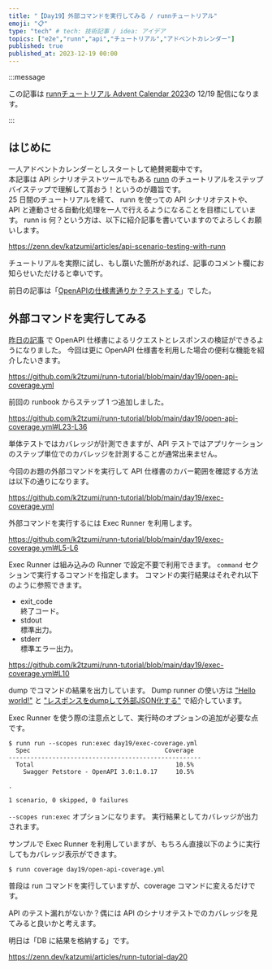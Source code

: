```yaml
---
title: "【Day19】外部コマンドを実行してみる / runnチュートリアル"
emoji: "📋"
type: "tech" # tech: 技術記事 / idea: アイデア
topics: ["e2e","runn","api","チュートリアル","アドベントカレンダー"]
published: true
published_at: 2023-12-19 00:00
---
```


:::message

この記事は [runnチュートリアル Advent Calendar 2023](https://qiita.com/advent-calendar/2023/runn-tutorial)の 12/19 配信になります。

:::

## はじめに

一人アドベントカレンダーとしスタートして絶賛掲載中です。  
本記事は API シナリオテストツールでもある [runn](https://github.com/k1LoW/runn) のチュートリアルをステップバイステップで理解して貰おう！というのが趣旨です。  
25 日間のチュートリアルを経て、 runn を使っての API シナリオテストや、 API と連動させる自動化処理を一人で行えるようになることを目標にしています。 
runn is 何？という方は、以下に紹介記事を書いていますのでよろしくお願いします。

https://zenn.dev/katzumi/articles/api-scenario-testing-with-runn

チュートリアルを実際に試し、もし躓いた箇所があれば、記事のコメント欄にお知らせいただけると幸いです。

前日の記事は「[OpenAPIの仕様書通りか？テストする](https://zenn.dev/katzumi/articles/runn-tutorial-day18)」でした。

## 外部コマンドを実行してみる

[昨日の記事](https://zenn.dev/katzumi/articles/runn-tutorial-day18) で OpenAPI 仕様書によるリクエストとレスポンスの検証ができるようになりました。 
今回は更に OpenAPI 仕様書を利用した場合の便利な機能を紹介したいきます。


https://github.com/k2tzumi/runn-tutorial/blob/main/day19/open-api-coverage.yml

前回の runbook からステップ 1 つ追加しました。

https://github.com/k2tzumi/runn-tutorial/blob/main/day19/open-api-coverage.yml#L23-L36

単体テストではカバレッジが計測できますが、API テストではアプリケーションのステップ単位でのカバレッジを計測することが通常出来ません。

今回のお題の外部コマンドを実行して API 仕様書のカバー範囲を確認する方法は以下の通りになります。

https://github.com/k2tzumi/runn-tutorial/blob/main/day19/exec-coverage.yml

外部コマンドを実行するには Exec Runner を利用します。

https://github.com/k2tzumi/runn-tutorial/blob/main/day19/exec-coverage.yml#L5-L6

Exec Runner は組み込みの Runner で設定不要で利用できます。
`command` セクションで実行するコマンドを指定します。
コマンドの実行結果はそれぞれ以下のように参照できます。

* exit_code  
終了コード。
* stdout  
標準出力。
* stderr  
標準エラー出力。

https://github.com/k2tzumi/runn-tutorial/blob/main/day19/exec-coverage.yml#L10

dump でコマンドの結果を出力しています。
Dump runner の使い方は ["Hello world!"](https://zenn.dev/katzumi/articles/runn-tutorial-day02) と ["レスポンスをdumpして外部JSON化する"](https://zenn.dev/katzumi/articles/runn-tutorial-day17) で紹介しています。


Exec Runner を使う際の注意点として、実行時のオプションの追加が必要な点です。

```console
$ runn run --scopes run:exec day19/exec-coverage.yml
  Spec                                     Coverage  
-----------------------------------------------------
  Total                                       10.5%  
    Swagger Petstore - OpenAPI 3.0:1.0.17     10.5%  

.

1 scenario, 0 skipped, 0 failures
```

`--scopes run:exec` オプションになります。
実行結果としてカバレッジが出力されます。

サンプルで Exec Runner を利用していますが、もちろん直接以下のように実行してもカバレッジ表示ができます。

```console
$ runn coverage day19/open-api-coverage.yml
```

普段は run コマンドを実行していますが、coverage コマンドに変えるだけです。

API のテスト漏れがないか？偶には API のシナリオテストでのカバレッジを見てみると良いかと考えます。

明日は「DB に結果を格納する」です。

https://zenn.dev/katzumi/articles/runn-tutorial-day20
